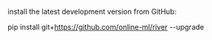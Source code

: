 install the latest development version from GitHub:

pip install git+https://github.com/online-ml/river --upgrade
